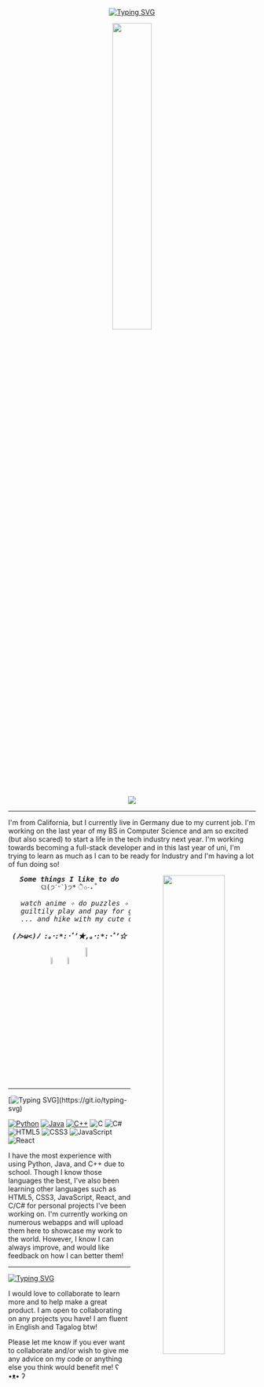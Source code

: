 <!---
hi image section
-->
<div id="header" align="center">

   [![Typing SVG](https://readme-typing-svg.demolab.com?font=Roboto+Mono&weight=900&size=28&pause=1000&color=F8C8DC&random=false&width=435&lines=Hellooo!+I'm+Jhane+(%EF%BE%89%E2%97%95%E3%83%AE%E2%97%95)%EF%BE%89*%3A%EF%BD%A5%EF%BE%9F%E2%9C%A7)](https://git.io/typing-svg)

   [<img src="https://media.giphy.com/media/jD4bWRZTAHewMpnaXW/giphy.gif" width="40%"/>](https://www.youtube.com/watch?v=dQw4w9WgXcQ)
   
   ![](https://komarev.com/ghpvc/?username=allenjhane&abbreviated=true&color=F8C8DC&style=for-the-badge&label=VISITORS+💗)
  
</div>

---
<!---
intro section
-->
I'm from California, but I currently live in Germany due to my current job. I'm working on the last year of my BS in Computer Science and am so excited (but also scared) to start a life in the tech industry next year. I'm working towards becoming a full-stack developer and in this last year of uni, I'm trying to learn as much as I can to be ready for Industry and I'm having a lot of fun doing so!

<div align="center">
   <img src="https://usagif.com/wp-content/uploads/2022/hqgif/anya-forger-spy-family-acegif-89.gif" width="50%" align="right"/>
<pre>
<b><i>Some things I like to do</i></b>
ଘ(੭ˊᵕˋ)੭* ੈ✩‧₊˚
<i>
   watch anime ✧ do puzzles ✧ play board games
   guiltily play and pay for gacha games
   ... and hike with my cute doggos!
</i>
<b><i>(ﾉ>ω<)ﾉ :｡･:*:･ﾟ’★,｡･:*:･ﾟ’☆</i></b>
</pre>
   <img src="https://media.giphy.com/media/ATjW26r5S6EEnbeHyC/giphy.gif" width="6%" align="center"/>
   <img src="https://media.giphy.com/media/4vZu4IUDrNwVx0G4sM/giphy.gif" width="6%" align="center"/>
   <img src="https://media.giphy.com/media/2DsBnF1sYl444gpEmw/giphy.gif" width="7%" align="center"/>  
</div>
 
___
<!---
coding experience section
-->
[![Typing SVG](https://readme-typing-svg.demolab.com?font=Roboto+Mono&weight=900&size=28&pause=1000&color=F8C8DC&random=false&width=435&lines=Tech+Stack%E3%83%BE(%E3%83%BB%CF%89%E3%83%BB*))](https://git.io/typing-svg)

[![Python](https://img.shields.io/badge/python-3670A0?style=for-the-badge&logo=python&logoColor=ffdd54)](https://github.com/allenjhane?tab=repositories&q=&type=&language=python&sort=)
[![Java](https://img.shields.io/badge/java-%23ED8B00.svg?style=for-the-badge&logo=openjdk&logoColor=white)](https://github.com/allenjhane?tab=repositories&q=&type=&language=java&sort=) 
[![C++](https://img.shields.io/badge/c++-%2300599C.svg?style=for-the-badge&logo=c%2B%2B&logoColor=white)](https://github.com/allenjhane?tab=repositories&q=&type=&language=c%2B%2B&sort=) 
![C](https://img.shields.io/badge/c-%2300599C.svg?style=for-the-badge&logo=c&logoColor=white) 
![C#](https://img.shields.io/badge/c%23-%23239120.svg?style=for-the-badge&logo=csharp&logoColor=white)
![HTML5](https://img.shields.io/badge/html5-%23E34F26.svg?style=for-the-badge&logo=html5&logoColor=white)
![CSS3](https://img.shields.io/badge/css3-%231572B6.svg?style=for-the-badge&logo=css3&logoColor=white) 
![JavaScript](https://img.shields.io/badge/javascript-%23323330.svg?style=for-the-badge&logo=javascript&logoColor=%23F7DF1E) 
![React](https://img.shields.io/badge/react-%2320232a.svg?style=for-the-badge&logo=react&logoColor=%2361DAFB)

I have the most experience with using Python, Java, and C++ due to school. Though I know those languages the best, I've also been learning other languages such as HTML5, CSS3, JavaScript, React, and C/C# for personal projects I've been working on. I'm currently working on numerous webapps and will upload them here to showcase my work to the world. However, I know I can always improve, and would like feedback on how I can better them!
___
<!---
additional info section
-->
[![Typing SVG](https://readme-typing-svg.demolab.com?font=Roboto+Mono&weight=900&size=28&pause=1000&color=F8C8DC&random=false&width=435&lines=Also+(%C2%B4%EF%BD%A1%E2%80%A2+%E1%B5%95+%E2%80%A2%EF%BD%A1%60)+%E2%99%A1)](https://git.io/typing-svg)

I would love to collaborate to learn more and to help make a great product. I am open to collaborating on any projects you have! I am fluent in English and Tagalog btw!

Please let me know if you ever want to collaborate and/or wish to give me any advice on my code or anything else you think would benefit me! ʕ •ᴥ• ʔ

